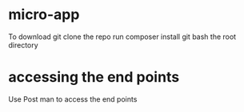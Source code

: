 # micro-app
To download 
git clone the repo
run composer install
git bash the root directory
# accessing the end points 
Use Post man to access the end points
